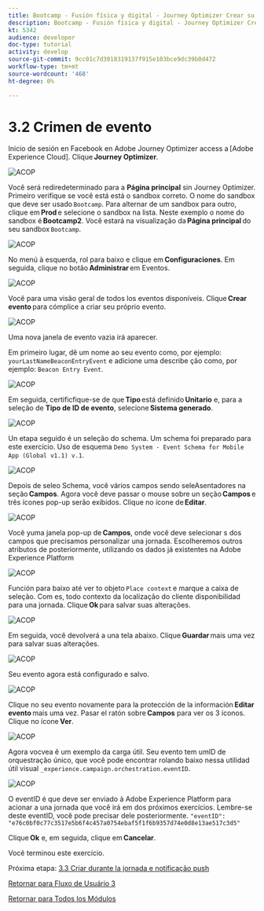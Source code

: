 ```yaml
---
title: Bootcamp - Fusión física y digital - Journey Optimizer Crear su evento - Brasil
description: Bootcamp - Fusión física y digital - Journey Optimizer Crear su evento - Brasil
kt: 5342
audience: developer
doc-type: tutorial
activity: develop
source-git-commit: 9cc01c7d3018319137f915e103bce9dc39b0d472
workflow-type: tm+mt
source-wordcount: '468'
ht-degree: 0%

---
```


# 3.2 Crimen de evento

Inicio de sesión en Facebook en Adobe Journey Optimizer access a [Adobe Experience Cloud]. Clique **Journey Optimizer**.

![ACOP](./images/acophome.png)

Você será rediredeterminado para a **Página principal** sin Journey Optimizer. Primeiro verifique se você está está o sandbox correto. O nome do sandbox que deve ser usado `Bootcamp`. Para alternar de um sandbox para outro, clique em **Prod** e selecione o sandbox na lista. Neste exemplo o nome do sandbox é **Bootcamp2**. Você estará na visualização da **Página principal** do seu sandbox `Bootcamp`.

![ACOP](./images/acoptriglp.png)

No menú à esquerda, rol para baixo e clique em **Configuraciones**. Em seguida, clique no botão **Administrar** em Eventos.

![ACOP](./images/acopmenu.png)

Você para uma visão geral de todos los eventos disponíveis. Clique **Crear evento** para cómplice a criar seu próprio evento.

![ACOP](./images/emptyevent.png)

Uma nova janela de evento vazia irá aparecer.

Em primeiro lugar, dê um nome ao seu evento como, por ejemplo: `yourLastNameBeaconEntryEvent` e adicione uma describe ção como, por ejemplo: `Beacon Entry Event`.

![ACOP](./images/eventdescription.png)

Em seguida, certificfique-se de que **Tipo** está definido **Unitario** e, para a seleção de **Tipo de ID de evento**, selecione **Sistema generado**.

![ACOP](./images/eventidtype.png)

Un etapa seguido é un seleção do schema. Um schema foi preparado para este exercício. Uso de esquema `Demo System - Event Schema for Mobile App (Global v1.1) v.1`.

![ACOP](./images/eventschema.png)

Depois de seleo Schema, você vários campos sendo seleAsentadores na seção **Campos**. Agora você deve passar o mouse sobre un seção **Campos** e três ícones pop-up serão exibidos. Clique no ícone de **Editar**.

![ACOP](./images/eventpayload.png)

Você yuma janela pop-up de **Campos**, onde você deve selecionar s dos campos que precisamos personalizar una jornada. Escolheremos outros atributos de posteriormente, utilizando os dados já existentes na Adobe Experience Platform

![ACOP](./images/eventfields.png)

Función para baixo até ver to objeto `Place context` e marque a caixa de seleção. Com es, todo contexto da localização do cliente disponibilidad para una jornada. Clique **Ok** para salvar suas alterações.

![ACOP](./images/eventpayloadbr.png)

Em seguida, você devolverá a una tela abaixo. Clique **Guardar** mais uma vez para salvar suas alterações.

![ACOP](./images/eventsave.png)

Seu evento agora está configurado e salvo.

![ACOP](./images/eventdone.png)

Clique no seu evento novamente para la protección de la información **Editar evento** mais uma vez. Pasar el ratón sobre **Campos** para ver os 3 íconos. Clique no ícone **Ver**.

![ACOP](./images/viewevent.png)

Agora vocvea ê um exemplo da carga útil.
Seu evento tem umID de orquestração único, que você pode encontrar rolando baixo nessa utilidad útil visual `_experience.campaign.orchestration.eventID`.

![ACOP](./images/payloadeventID.png)

O eventID é que deve ser enviado à Adobe Experience Platform para acionar a una jornada que você irá em dos próximos exercícios. Lembre-se deste eventID, você pode precisar dele posteriormente.
`"eventID": "e76c0bf0c77c3517e5b6f4c457a0754ebaf5f1f6b9357d74e0d8e13ae517c3d5"`

Clique **Ok** e, em seguida, clique em **Cancelar**.

Você terminou este exercício.

Próxima etapa: [3.3 Criar durante la jornada e notificação push](./ex3.md)

[Retornar para Fluxo de Usuário 3](./uc3.md)

[Retornar para Todos los Módulos](../../overview.md)
